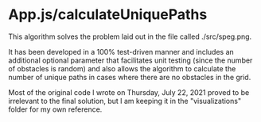 # App.js/calculateUniquePaths

This algorithm solves the problem laid out in the file called ./src/speg.png.

It has been developed in a 100% test-driven manner and includes an additional optional parameter that facilitates unit testing (since the number of obstacles is random) and also allows the algorithm to calculate the number of unique paths in cases where there are no obstacles in the grid.

Most of the original code I wrote on Thursday, July 22, 2021 proved to be irrelevant to the final solution, but I am keeping it in the "visualizations" folder for my own reference. 
